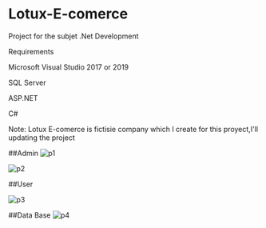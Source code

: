 # Lotux-E-comerce
Project for the subjet .Net Development

Requirements

Microsoft Visual Studio 2017 or 2019

SQL Server

ASP.NET

C#

Note:
Lotux E-comerce is fictisie company which I create for this proyect,I'll updating the project

##Admin
![p1](https://user-images.githubusercontent.com/31390537/70267975-25b55d00-1765-11ea-8a04-f3f33c503e80.PNG)

![p2](https://user-images.githubusercontent.com/31390537/70268026-3ebe0e00-1765-11ea-86f8-d4064780fadd.PNG)

##User

![p3](https://user-images.githubusercontent.com/31390537/70268068-56959200-1765-11ea-9496-9771577cddef.PNG)

##Data Base
![p4](https://user-images.githubusercontent.com/31390537/70268317-d15ead00-1765-11ea-97bb-2726208e8deb.PNG)
